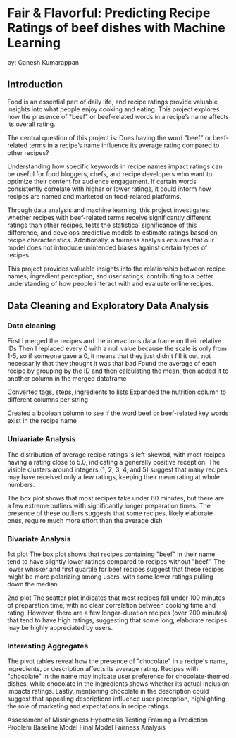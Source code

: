 # Fair & Flavorful: Predicting Recipe Ratings of beef dishes with Machine Learning

by: Ganesh Kumarappan

## Introduction

Food is an essential part of daily life, and recipe ratings provide valuable insights into what people enjoy cooking and eating. This project explores how the presence of "beef" or beef-related words in a recipe’s name affects its overall rating.

The central question of this project is:
Does having the word "beef" or beef-related terms in a recipe’s name influence its average rating compared to other recipes?

Understanding how specific keywords in recipe names impact ratings can be useful for food bloggers, chefs, and recipe developers who want to optimize their content for audience engagement. If certain words consistently correlate with higher or lower ratings, it could inform how recipes are named and marketed on food-related platforms.

Through data analysis and machine learning, this project investigates whether recipes with beef-related terms receive significantly different ratings than other recipes, tests the statistical significance of this difference, and develops predictive models to estimate ratings based on recipe characteristics. Additionally, a fairness analysis ensures that our model does not introduce unintended biases against certain types of recipes.

This project provides valuable insights into the relationship between recipe names, ingredient perception, and user ratings, contributing to a better understanding of how people interact with and evaluate online recipes.


## Data Cleaning and Exploratory Data Analysis

### Data cleaning

First I merged the recipes and the interactions data frame on their relative IDs
Then I replaced every 0 with a null value because the scale is only from 1-5, so if someone gave a 0, it means that they just didn't fill it out, not necessarily that they thought it was that bad
Found the average of each recipe by grouping by the ID and then calculating the mean, then added it to another column in the merged dataframe

Converted tags, steps, ingredients to lists
Expanded the nutrition column to different columns per string

Created a boolean column to see if the word beef or beef-related key words exist in the recipe name

### Univariate Analysis

The distribution of average recipe ratings is left-skewed, with most recipes having a rating close to 5.0, indicating a generally positive 
reception. The visible clusters around integers (1, 2, 3, 4, and 5) suggest that many recipes may have received only a few ratings, 
keeping their mean rating at whole numbers.

The box plot shows that most recipes take under 60 minutes, but there are a few extreme outliers with significantly longer preparation times.
The presence of these outliers suggests that some recipes, likely elaborate ones, require much more effort than the average dish

### Bivariate Analysis

1st plot
The box plot shows that recipes containing "beef" in their name tend to have slightly lower ratings compared to recipes without "beef."
The lower whisker and first quartile for beef recipes suggest that these recipes might be more polarizing among users, with some lower 
ratings pulling down the median.

2nd plot
The scatter plot indicates that most recipes fall under 100 minutes of preparation time, with no clear correlation between cooking time 
and rating. However, there are a few longer-duration recipes (over 200 minutes) that tend to have high ratings, suggesting that some long, 
elaborate recipes may be highly appreciated by users.


### Interesting Aggregates

The pivot tables reveal how the presence of "chocolate" in a recipe's name, ingredients, or description affects its average rating. 
Recipes with "chocolate" in the name may indicate user preference for chocolate-themed dishes, while chocolate in the ingredients 
shows whether its actual inclusion impacts ratings. Lastly, mentioning chocolate in the description could suggest that appealing 
descriptions influence user perception, highlighting the role of marketing and expectations in recipe ratings.





Assessment of Missingness
Hypothesis Testing
Framing a Prediction Problem
Baseline Model
Final Model
Fairness Analysis